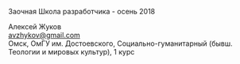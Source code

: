 Заочная Школа разработчика  - осень 2018  

Алексей Жуков  
avzhykov@gmail.com  
Омск, ОмГУ им. Достоевского, Социально-гуманитарный (бывш. Теологии и мировых культур), 1 курс
